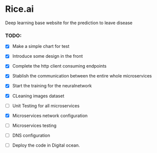 # Rice.ai


Deep learning base website for the prediction to leave disease




### TODO:
- [x] Make a simple chart for test
- [x] Introduce some design in the front
- [x] Complete the http client consuming endpoints
- [x] Stablish the communication between the entire whole microservices
- [x] Start the training for the neuralnetwork
- [x] CLeaning images dataset
- [ ] Unit Testing for all microservices
- [x] Microservices network configuration
- [ ] Microservices testing
- [ ] DNS configuration
- [ ] Deploy the code in Digital ocean.

